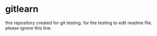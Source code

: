 # gitlearn
this repository created for git testing.
for the testing to edit readme file. please ignore this line.

